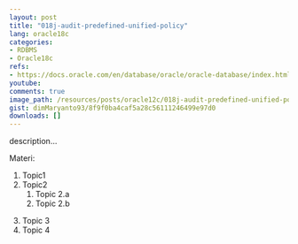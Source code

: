 ```yaml
---
layout: post
title: "018j-audit-predefined-unified-policy"
lang: oracle18c
categories:
- RDBMS
- Oracle18c
refs: 
- https://docs.oracle.com/en/database/oracle/oracle-database/index.html
youtube: 
comments: true
image_path: /resources/posts/oracle12c/018j-audit-predefined-unified-policy
gist: dimMaryanto93/8f9f0ba4caf5a28c56111246499e97d0
downloads: []
---
```



description...

Materi: 

1. Topic1
2. Topic2
    1. Topic 2.a
    2. Topic 2.b
<!--more-->
3. Topic 3
4. Topic 4